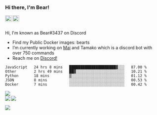### Hi there, I'm Bear!

<a href="https://support.tamako.tech/">
  <img align="left" alt="Tamako Bot's Support Server" width="21px" src="https://raw.githubusercontent.com/anuraghazra/anuraghazra/master/assets/discord-round.svg" />
</a>
<a href="https://skyfallen.org/">
  <img align="left" alt="theskyfallen.com" width="21px" src="https://avatars.githubusercontent.com/u/68555937?s=200&v=4" />
</a>

<br />
<br />

Hi, I'm known as Bear#3437 on Discord
- Find my Public Docker images: bearts
- I’m currently working on [Mai](https://github.com/maisans-maid/mai) and Tamako which is a discord bot with over 750 commands
- Reach me on [Discord!](https://support.tamako.tech)

<!--START_SECTION:waka-->
```text
JavaScript   24 hrs 8 mins   █████████████████████▓░░░   87.00 % 
Other        2 hrs 49 mins   ██▓░░░░░░░░░░░░░░░░░░░░░░   10.21 % 
Python       18 mins         ▒░░░░░░░░░░░░░░░░░░░░░░░░   01.12 % 
JSON         8 mins          ░░░░░░░░░░░░░░░░░░░░░░░░░   00.53 % 
Docker       7 mins          ░░░░░░░░░░░░░░░░░░░░░░░░░   00.42 % 
```
<!--END_SECTION:waka-->
<a href="https://discord.com/users/397338324328775680">
        <img src="https://lanyard-profile-readme.vercel.app/api/397338324328775680?borderRadius=25px" />
</a>
<br>
<a href="https://github.com/BearTS">
  <img src="https://github-readme-stats.vercel.app/api?username=bearts&count_private=true&show_icons=true&theme=bear" />
</a>
</a>
  <img align="left" src="http://github-readme-streak-stats.herokuapp.com/?user=bearts&theme=bear" />


![](https://hit.yhype.me/github/profile?user_id=65192718)
